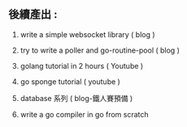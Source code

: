 ## 後續產出 :

1. write a simple websocket library ( blog )

2. try to write a poller and go-routine-pool ( blog )

3. golang tutorial in 2 hours ( Youtube )

4. go sponge tutorial ( youtube )

5. database 系列 ( blog-鐵人賽預備 )

6. write a go compiler in go from scratch
